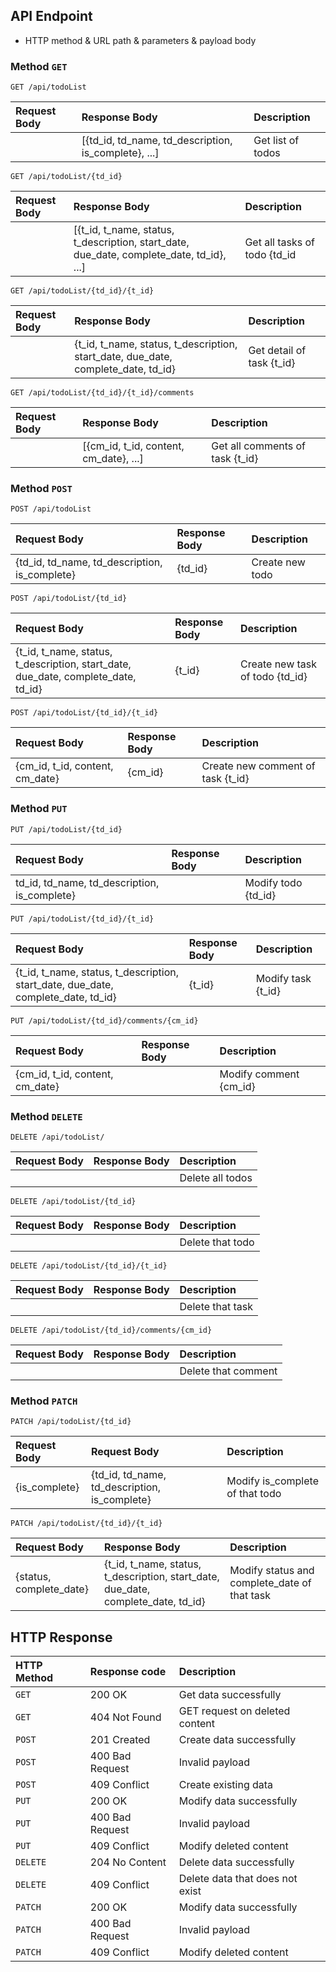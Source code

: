 ## API Endpoint
* HTTP method & URL path & parameters & payload body 
### Method `GET`

```http
GET /api/todoList
```
| Request Body          | Response Body                                        | Description                        |
| :-------------------- | :--------------------------------------------------- | :--------------------------------- |
|                       | [{td_id, td_name, td_description, is_complete}, ...] | Get list of todos                  |

```http
GET /api/todoList/{td_id}
```
| Request Body    | Response Body                                                                            | Description                   |
| :-------------- | :--------------------------------------------------------------------------------------- | :-----------------------------|
|                 | [{t_id, t_name, status, t_description, start_date, due_date, complete_date, td_id}, ...] | Get all tasks of todo {td_id  |

```http
GET /api/todoList/{td_id}/{t_id}
```
| Request Body    | Response Body                                                                      | Description                        |
| :-------------- | :--------------------------------------------------------------------------------- | :--------------------------------- |
|                 | {t_id, t_name, status, t_description, start_date, due_date, complete_date, td_id}  | Get detail of task {t_id}          |

```http
GET /api/todoList/{td_id}/{t_id}/comments
```
| Request Body                                  | Response Body                                 | Description                        |
| :-------------------------------------------- | :-------------------------------------------- | :--------------------------------- |
|                                               | [{cm_id, t_id, content, cm_date}, ...]        |  Get all comments of task {t_id}   |

### Method `POST`
```http
POST /api/todoList
```
| Request Body                                  | Response Body                                 | Description                        |
| :-------------------------------------------- | :-------------------------------------------- | :--------------------------------- |
| {td_id, td_name, td_description, is_complete} | {td_id}                                       | Create new todo                    |

```http
POST /api/todoList/{td_id}
```
| Request Body                                                                      | Response Body       | Description                        |
| :-------------------------------------------------------------------------------- | :------------------ | :--------------------------------- |
| {t_id, t_name, status, t_description, start_date, due_date, complete_date, td_id} | {t_id}              | Create new task of todo {td_id}    |

```http
POST /api/todoList/{td_id}/{t_id}
```
| Request Body                                  | Response Body                                 | Description                        |
| :-------------------------------------------- | :-------------------------------------------- | :--------------------------------- |
| {cm_id, t_id, content, cm_date}               | {cm_id}                                       | Create new comment of task {t_id}  |

### Method `PUT`
```http
PUT /api/todoList/{td_id}
```
| Request Body                                  | Response Body                                 | Description                        |
| :-------------------------------------------- | :-------------------------------------------- | :--------------------------------- |
| td_id, td_name, td_description, is_complete}  |                                               | Modify todo {td_id}                |

```http
PUT /api/todoList/{td_id}/{t_id}
```
| Request Body                                                                      | Response Body       | Description                        |
| :-------------------------------------------------------------------------------- | :------------------ | :--------------------------------- |
| {t_id, t_name, status, t_description, start_date, due_date, complete_date, td_id} | {t_id}              |  Modify task {t_id}                |

```http
PUT /api/todoList/{td_id}/comments/{cm_id}
```
| Request Body                                  | Response Body                                 | Description                        |
| :-------------------------------------------- | :-------------------------------------------- | :--------------------------------- |
| {cm_id, t_id, content, cm_date}               |                                               | Modify comment {cm_id}             |

### Method `DELETE`
```http
DELETE /api/todoList/
```
| Request Body                                  | Response Body                                 | Description                        |
| :-------------------------------------------- | :-------------------------------------------- | :--------------------------------- |
|                                               |                                               | Delete all todos                   |

```http
DELETE /api/todoList/{td_id}
```
| Request Body                                  | Response Body                                 | Description                        |
| :-------------------------------------------- | :-------------------------------------------- | :--------------------------------- |
|                                               |                                               | Delete that todo                   |

```http
DELETE /api/todoList/{td_id}/{t_id}
```
| Request Body                                  | Response Body                                 | Description                        |
| :-------------------------------------------- | :-------------------------------------------- | :--------------------------------- |
|                                               |                                               | Delete that task                   |

```http
DELETE /api/todoList/{td_id}/comments/{cm_id}
```
| Request Body                                  | Response Body                                 | Description                        |
| :-------------------------------------------- | :-------------------------------------------- | :--------------------------------- |
|                                               |                                               | Delete that comment                |

### Method `PATCH`
```http
PATCH /api/todoList/{td_id}
```
| Request Body          | Request Body                                         | Description                        |
| :-------------------- | :--------------------------------------------------- | :--------------------------------- |
| {is_complete}         | {td_id, td_name, td_description, is_complete}        | Modify is_complete of that todo    |

```http
PATCH /api/todoList/{td_id}/{t_id}
```
| Request Body            | Response Body                                                                      | Description                                  |
| :---------------------- | :--------------------------------------------------------------------------------- | :------------------------------------------- |
| {status, complete_date} | {t_id, t_name, status, t_description, start_date, due_date, complete_date, td_id}  | Modify status and complete_date of that task |

## HTTP Response
| HTTP Method	| Response code                                 | Description                                  |
| :---------- | :-------------------------------------------- | :------------------------------------------- |
| `GET`       | 200 OK                                        | Get data successfully                        |
| `GET`       | 404 Not Found                                 | GET request on deleted content               |
| `POST`      | 201 Created                                   | Create data successfully                     |
| `POST`      | 400 Bad Request                               | Invalid payload                              |
| `POST`      | 409 Conflict                                  | Create existing data                         |
| `PUT`       | 200 OK                                        | Modify data successfully                     |
| `PUT`       | 400 Bad Request                               | Invalid payload                              |
| `PUT`       | 409 Conflict                                  | Modify deleted content                       |
| `DELETE`    | 204 No Content                                | Delete data successfully                     |
| `DELETE`    | 409 Conflict                                  | Delete data that does not exist              |
| `PATCH`     | 200 OK                                        | Modify data successfully                     |
| `PATCH`     | 400 Bad Request                               | Invalid payload                              |
| `PATCH`     | 409 Conflict                                  | Modify deleted content                       |


